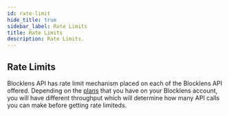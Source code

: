 ```yaml
---
id: rate-limit
hide_title: true
sidebar_label: Rate Limits
title: Rate Limits
description: Rate Limits.
---
```


## Rate Limits

Blocklens API has rate limit mechanism placed on each of the Blocklens API offered. Depending on the [plans](https://docsblocklens.readme.io/reference/pricing) that you have on your Blocklens account, you will have different throughput which will determine how many API calls you can make before getting rate limiteds.
